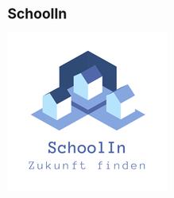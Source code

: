 # SchoolIn
![alt text](https://raw.githubusercontent.com/PascalKl/SchoolIn/master/app/src/main/res/drawable/logotransparent.png)

